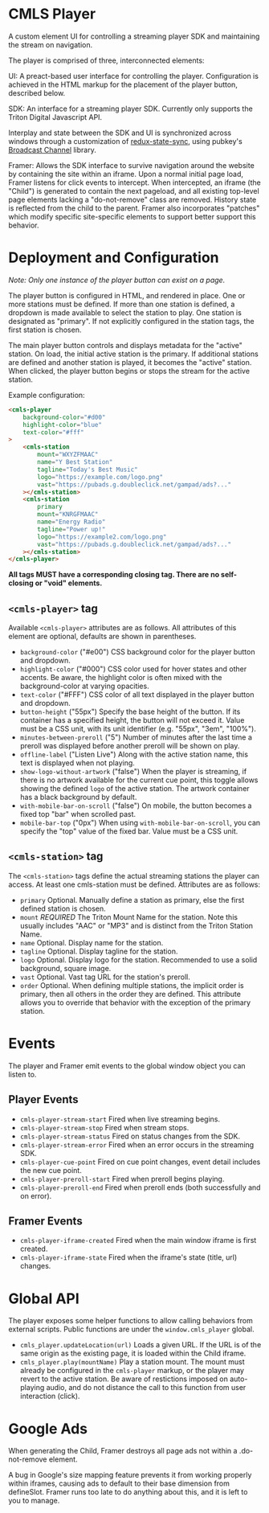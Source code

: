 # CMLS Player

A custom element UI for controlling a streaming player SDK and maintaining the stream on navigation.

The player is comprised of three, interconnected elements:

UI: A preact-based user interface for controlling the player. Configuration is achieved in the HTML markup for the placement of the player button, described below.

SDK: An interface for a streaming player SDK. Currently only supports the Triton Digital Javascript API.

Interplay and state between the SDK and UI is synchronized across windows through a customization of [redux-state-sync](https://github.com/aohua/redux-state-sync), using pubkey's [Broadcast Channel](https://github.com/pubkey/broadcast-channel) library.

Framer: Allows the SDK interface to survive navigation around the website by containing the site within an iframe. Upon a normal initial page load, Framer listens for click events to intercept. When intercepted, an iframe (the "Child") is generated to contain the next pageload, and all existing top-level page elements lacking a "do-not-remove" class are removed. History state is reflected from the child to the parent. Framer also incorporates "patches" which modify specific site-specific elements to support better support this behavior.

# Deployment and Configuration

*Note: Only one instance of the player button can exist on a page.*

The player button is configured in HTML, and rendered in place. One or more stations must be defined. If more than one station is defined, a dropdown is made available to select the station to play. One station is designated as "primary". If not explicitly configured in the station tags, the first station is chosen.

The main player button controls and displays metadata for the "active" station. On load, the initial active station is the primary. If additional stations are defined and another station is played, it becomes the "active" station. When clicked, the player button begins or stops the stream for the active station.

Example configuration:

```html
<cmls-player
	background-color="#d00"
	highlight-color="blue"
	text-color="#fff"
>
	<cmls-station
		mount="WXYZFMAAC"
		name="Y Best Station"
		tagline="Today's Best Music"
		logo="https://example.com/logo.png"
		vast="https://pubads.g.doubleclick.net/gampad/ads?..."
	></cmls-station>
	<cmls-station
		primary
		mount="KNRGFMAAC"
		name="Energy Radio"
		tagline="Power up!"
		logo="https://example2.com/logo.png"
		vast="https://pubads.g.doubleclick.net/gampad/ads?..."
	></cmls-station>
</cmls-player>
```

**All tags MUST have a corresponding closing tag. There are no self-closing or "void" elements.**

## `<cmls-player>` tag

Available `<cmls-player>` attributes are as follows. All attributes of this element are optional, defaults are shown in parentheses.

* `background-color` ("#e00") CSS background color for the player button and dropdown.
* `highlight-color` ("#000") CSS color used for hover states and other accents. Be aware, the highlight color is often mixed with the background-color at varying opacities.
* `text-color` ("#FFF") CSS color of all text displayed in the player button and dropdown.
* `button-height` ("55px") Specify the base height of the button. If its container has a specified height, the button will not exceed it. Value must be a CSS unit, with its unit identifier (e.g. "55px", "3em", "100%").
* `minutes-between-preroll` ("5") Number of minutes after the last time a preroll was displayed before another preroll will be shown on play.
* `offline-label` ("Listen Live") Along with the active station name, this text is displayed when not playing.
* `show-logo-without-artwork` ("false") When the player is streaming, if there is no artwork available for the current cue point, this toggle allows showing the defined `logo` of the active station. The artwork container has a black background by default.
* `with-mobile-bar-on-scroll` ("false") On mobile, the button becomes a fixed top "bar" when scrolled past.
* `mobile-bar-top` ("0px") When using `with-mobile-bar-on-scroll`, you can specify the "top" value of the fixed bar. Value must be a CSS unit.

## `<cmls-station>` tag

The `<cmls-station>` tags define the actual streaming stations the player can access. At least one cmls-station must be defined. Attributes are as follows:

* `primary` Optional. Manually define a station as primary, else the first defined station is chosen.
* `mount` *REQUIRED* The Triton Mount Name for the station. Note this usually includes "AAC" or "MP3" and is distinct from the Triton Station Name.
* `name` Optional. Display name for the station.
* `tagline` Optional. Display tagline for the station.
* `logo` Optional. Display logo for the station. Recommended to use a solid background, square image.
* `vast` Optional. Vast tag URL for the station's preroll.
* `order` Optional. When defining multiple stations, the implicit order is primary, then all others in the order they are defined. This attribute allows you to override that behavior with the exception of the primary station.

# Events

The player and Framer emit events to the global window object you can listen to.

## Player Events

* `cmls-player-stream-start` Fired when live streaming begins.
* `cmls-player-stream-stop` Fired when stream stops.
* `cmls-player-stream-status` Fired on status changes from the SDK.
* `cmls-player-stream-error` Fired when an error occurs in the streaming SDK.
* `cmls-player-cue-point` Fired on cue point changes, event detail includes the new cue point.
* `cmls-player-preroll-start` Fired when preroll begins playing.
* `cmls-player-preroll-end` Fired when preroll ends (both successfully and on error).

## Framer Events

* `cmls-player-iframe-created` Fired when the main window iframe is first created.
* `cmls-player-iframe-state` Fired when the iframe's state (title, url) changes.

# Global API

The player exposes some helper functions to allow calling behaviors from external scripts. Public functions are under the `window.cmls_player` global.

* `cmls_player.updateLocation(url)` Loads a given URL. If the URL is of the same origin as the existing page, it is loaded within the Child iframe.
* `cmls_player.play(mountName)` Play a station mount. The mount must already be configured in the `cmls-player` markup, or the player may revert to the active station. Be aware of restictions imposed on auto-playing audio, and do not distance the call to this function from user interaction (click).

# Google Ads

When generating the Child, Framer destroys all page ads not within a .do-not-remove element.

A bug in Google's size mapping feature prevents it from working properly within iframes, causing ads to default to their base dimension from defineSlot. Framer runs too late to do anything about this, and it is left to you to manage.